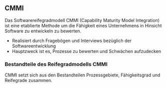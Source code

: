 ## CMMI

Das Softwarereifegradmodell CMMI (Capability Maturity Model Integration) ist eine etablierte Methode um die Fähigkeit eines Unternehmens in Hinsicht Software zu entwickeln zu bewerten.

- Realisiert durch Fragebögen und Interviews bezüglich der Softwareentwicklung
- Hauptzweck ist es, Prozesse zu bewerten und Schwächen aufzudecken

### Bestandteile des Reifegradmodells CMMI

CMMI setzt sich aus den Bestandteilen Prozessgebiete, Fähigkeitsgrad und Reifegrade zusammen.
